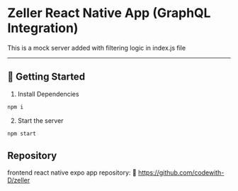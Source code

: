 # Zeller React Native App (GraphQL Integration)

This is a mock server added with filtering logic in index.js file

---

## 🚀 Getting Started

1. Install Dependencies

```bash
npm i
```

2. Start the server

```bash
npm start
```

## Repository
frontend react native expo app repository:
🔗 https://github.com/codewith-D/zeller
